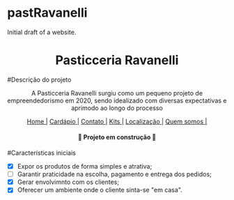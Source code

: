 # pastRavanelli
Initial draft of a website.

<h1 align="center">Pasticceria Ravanelli</h1>

#Descrição do projeto
<p align = "center"> A Pasticceria Ravanelli surgiu como um pequeno projeto de empreendedorismo em 2020, sendo idealizado com diversas expectativas e aprimodo ao longo do processo </p>

<p align = "center">
			<a href="index.html"> Home |</a>
			<a href="cardapio.html"> Cardápio |</a>
			<a href="contato.html"> Contato |</a>
			<a href="kit.html"> Kits |</a>
			<a href="localizacao.html"> Localização |</a>
			<a href="quem-somos.html"> Quem somos |</a>
</p>

<h4 align="center">
  🚧 Projeto em construção 🚧
</h4>

#Características iniciais

- [x] Expor os produtos de forma simples e atrativa;
- [ ] Garantir  praticidade na escolha, pagamento e entrega dos pedidos;
- [x] Gerar envolvimnto com os clientes;
- [x] Oferecer um ambiente onde o cliente sinta-se "em casa".
